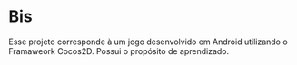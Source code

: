 Bis
===

Esse projeto corresponde à um jogo desenvolvido em Android utilizando o Framaweork Cocos2D. Possui o propósito de aprendizado.
